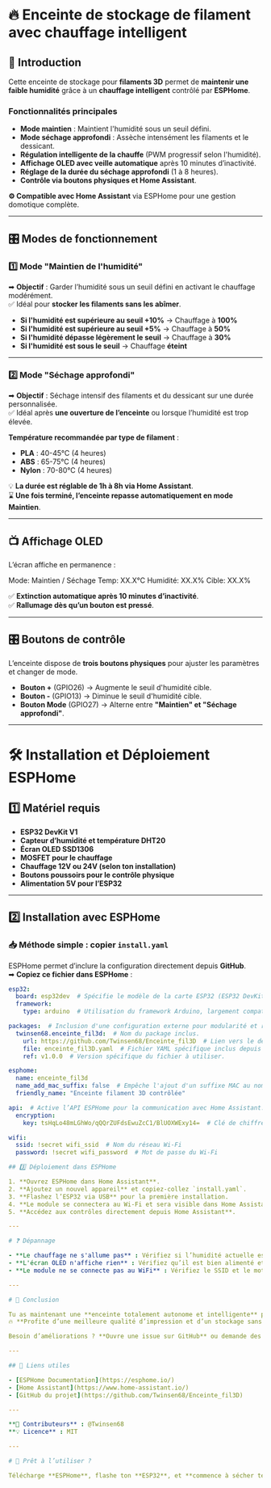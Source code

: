 # 🔥 Enceinte de stockage de filament avec chauffage intelligent

## 📌 Introduction
Cette enceinte de stockage pour **filaments 3D** permet de **maintenir une faible humidité** grâce à un **chauffage intelligent** contrôlé par **ESPHome**.

### **Fonctionnalités principales**
- **Mode maintien** : Maintient l'humidité sous un seuil défini.
- **Mode séchage approfondi** : Assèche intensément les filaments et le dessicant.
- **Régulation intelligente de la chauffe** (PWM progressif selon l'humidité).
- **Affichage OLED avec veille automatique** après 10 minutes d’inactivité.
- **Réglage de la durée du séchage approfondi** (1 à 8 heures).
- **Contrôle via boutons physiques et Home Assistant**.

**⚙ Compatible avec Home Assistant** via ESPHome pour une gestion domotique complète.

---

## 🎛️ Modes de fonctionnement

### **1️⃣ Mode "Maintien de l'humidité"**
➡ **Objectif** : Garder l’humidité sous un seuil défini en activant le chauffage modérément.  
✅ Idéal pour **stocker les filaments sans les abîmer**.

- **Si l'humidité est supérieure au seuil +10%** → Chauffage à **100%**
- **Si l'humidité est supérieure au seuil +5%** → Chauffage à **50%**
- **Si l'humidité dépasse légèrement le seuil** → Chauffage à **30%**
- **Si l'humidité est sous le seuil** → Chauffage **éteint**

---

### **2️⃣ Mode "Séchage approfondi"**
➡ **Objectif** : Séchage intensif des filaments et du dessicant sur une durée personnalisée.  
✅ Idéal après **une ouverture de l’enceinte** ou lorsque l’humidité est trop élevée.

**Température recommandée par type de filament** :
- **PLA** : 40-45°C (4 heures)
- **ABS** : 65-75°C (4 heures)
- **Nylon** : 70-80°C (4 heures)

💡 **La durée est réglable de 1h à 8h via Home Assistant**.  
⌛ **Une fois terminé, l’enceinte repasse automatiquement en mode Maintien**.

---

## 📺 Affichage OLED
L’écran affiche en permanence :

Mode: Maintien / Séchage
Temp: XX.X°C
Humidité: XX.X%
Cible: XX.X%

✅ **Extinction automatique après 10 minutes d’inactivité**.  
✅ **Rallumage dès qu’un bouton est pressé**.

---

## 🎛️ Boutons de contrôle

L’enceinte dispose de **trois boutons physiques** pour ajuster les paramètres et changer de mode.

- **Bouton +** (GPIO26) → Augmente le seuil d'humidité cible.
- **Bouton -** (GPIO13) → Diminue le seuil d'humidité cible.
- **Bouton Mode** (GPIO27) → Alterne entre **"Maintien" et "Séchage approfondi"**.

---

# 🛠️ Installation et Déploiement ESPHome

## 1️⃣ Matériel requis
- **ESP32 DevKit V1**
- **Capteur d’humidité et température DHT20**
- **Écran OLED SSD1306**
- **MOSFET pour le chauffage**
- **Chauffage 12V ou 24V (selon ton installation)**
- **Boutons poussoirs pour le contrôle physique**
- **Alimentation 5V pour l’ESP32**

---

## 2️⃣ Installation avec ESPHome

### 📥 **Méthode simple : copier `install.yaml`**

ESPHome permet d’inclure la configuration directement depuis **GitHub**.  
➡ **Copiez ce fichier dans ESPHome** :

```yaml
esp32:  
  board: esp32dev  # Spécifie le modèle de la carte ESP32 (ESP32 DevKit V1 ici).
  framework:
    type: arduino  # Utilisation du framework Arduino, largement compatible avec ESPHome.

packages:  # Inclusion d'une configuration externe pour modularité et réutilisation.
  twinsen68.enceinte_fil3d:  # Nom du package inclus.
    url: https://github.com/Twinsen68/Enceinte_fil3D  # Lien vers le dépôt GitHub contenant la configuration de l’enceinte.
    file: enceinte_fil3D.yaml  # Fichier YAML spécifique inclus depuis le dépôt GitHub.
    ref: v1.0.0  # Version spécifique du fichier à utiliser.

esphome:  
  name: enceinte_fil3d
  name_add_mac_suffix: false  # Empêche l'ajout d'un suffixe MAC au nom pour éviter les doublons sur le réseau.
  friendly_name: "Enceinte filament 3D contrôlée"

api:  # Active l’API ESPHome pour la communication avec Home Assistant.
  encryption:
    key: tsHqLo48mLGhWo/qQQrZUFdsEwuZcC1/BlUOXWExy14=  # Clé de chiffrement pour sécuriser les échanges.

wifi:
  ssid: !secret wifi_ssid  # Nom du réseau Wi-Fi
  password: !secret wifi_password  # Mot de passe du Wi-Fi

## 3️⃣ Déploiement dans ESPHome

1. **Ouvrez ESPHome dans Home Assistant**.
2. **Ajoutez un nouvel appareil** et copiez-collez `install.yaml`.
3. **Flashez l’ESP32 via USB** pour la première installation.
4. **Le module se connectera au Wi-Fi et sera visible dans Home Assistant**.
5. **Accédez aux contrôles directement depuis Home Assistant**.

---

# ❓ Dépannage

- **Le chauffage ne s'allume pas** : Vérifiez si l’humidité actuelle est inférieure au seuil défini.
- **L'écran OLED n'affiche rien** : Vérifiez qu’il est bien alimenté et connecté à SDA/SCL.
- **Le module ne se connecte pas au WiFi** : Vérifiez le SSID et le mot de passe dans ESPHome.

---

# 🎯 Conclusion

Tu as maintenant une **enceinte totalement autonome et intelligente** pour stocker tes **filaments 3D** dans **les meilleures conditions**.  
🔥 **Profite d’une meilleure qualité d’impression et d’un stockage sans humidité !**  

Besoin d’améliorations ? **Ouvre une issue sur GitHub** ou demande des conseils ! 🚀😊

---

## 📎 Liens utiles

- [ESPHome Documentation](https://esphome.io/)
- [Home Assistant](https://www.home-assistant.io/)
- [GitHub du projet](https://github.com/Twinsen68/Enceinte_fil3D)

---

**🔧 Contributeurs** : @Twinsen68  
**💡 Licence** : MIT  

---

# 🚀 Prêt à l’utiliser ?

Télécharge **ESPHome**, flashe ton **ESP32**, et **commence à sécher tes filaments !** 😃🔥

